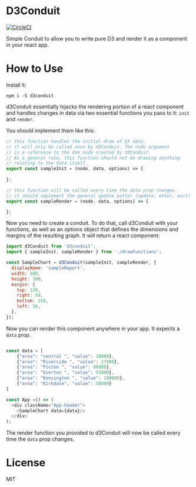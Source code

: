 # D3Conduit

[![CircleCI](https://circleci.com/gh/HMAN1911/d3Conduit/tree/master.svg?style=svg)](https://circleci.com/gh/HMAN1911/d3Conduit/tree/master)

Simple Conduit to allow you to write pure D3 and render it as a component in your react app.

# How to Use

Install it:

`npm i -S d3conduit`

d3Conduit essentially hijacks the rendering portion of a react component and handles changes in data via two essential functions you pass to it: `init` and `render`.

You should implement them like this:

```js
// this function handles the initial draw of D3 data.
// it will only be called once by d3Conduit. The node argument
// is a reference to the dom node created by d3Conduit.
// As a general rule, this function should not be drawing anything
// relating to the data itself.
export const sampleInit = (node, data, options) => {
 
};

// this function will be called every time the data prop changes.
// it should implement the general update patter (update, enter, exit)
export const sampleRender = (node, data, options) => {

};
```

Now you need to create a conduit. To do that, call d3Conduit with your functions, as well as an options object that defines the dimensions and margins of the resulting graph. It will return a react component:

```js
import d3Conduit from 'd3conduit';
import { sampleInit, sampleRender } from './drawFunctions';

const SampleChart = d3Conduit(sampleInit, sampleRender, {
  displayName: 'sampleReport',
  width: 800,
  height: 300,
  margin: {
    top: 120,
    right: 50,
    bottom: 150,
    left: 50,
  },
});
```

Now you can render this component anywhere in your app. It expects a `data` prop.

```js

const data = [
    {"area": "central ", "value": 18000},
    {"area": "Riverside ", "value": 17000},
    {"area": "Picton ", "value": 80000},
    {"area": "Everton ", "value": 55000},
    {"area": "Kensington ", "value": 100000},
    {"area": "Kirkdale", "value": 50000}
]

const App =() => (
  <div className="App-header">
    <SampleChart data={data}/>
  </div>
);
```

The render function you provided to d3Conduit will now be called every time the `data` prop changes.


# License

MIT